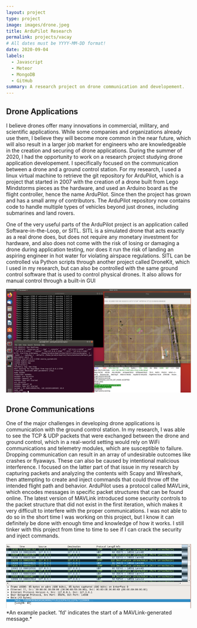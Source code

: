 ```yaml
---
layout: project
type: project
image: images/drone.jpeg
title: ArduPilot Research
permalink: projects/vacay
# All dates must be YYYY-MM-DD format!
date: 2020-09-04
labels:
  - Javascript
  - Meteor
  - MongoDB
  - GitHub
summary: A research project on drone communication and developement.
---
```


## Drone Applications 

I believe drones offer many innovations in commercial, military, and scientific applications. While some companies and organizations already use them, I believe they will become more common in the near future, which will also result in a larger job market for engineers who are knowledgeable in the creation and securing of drone applications. During the summer of 2020, I had the opportunity to work on a research project studying drone application developement. I specifically focused on the communication between a drone and a ground control station. For my research, I used a linux virtual machine to retrieve the git repository for ArduPilot, which is a project that started in 2007 with the creation of a drone built from Lego Mindstorms pieces as the hardware, and used an Arduino board as the flight controller, hence the name ArduPilot. Since then the project has grown and has a small army of contributors. The ArduPilot repository now contains code to handle multiple types of vehicles beyond just drones, including submarines and land rovers.

One of the very useful parts of the ArduPilot project is an application called Software-in-the-Loop, or SITL. SITL is a simulated drone that acts exactly as a real drone does, but does not require any monetary investment for hardware, and also does not come with the risk of losing or damaging a drone during application testing, nor does it run the risk of landing an aspiring engineer in hot water for violating airspace regulations. SITL can be controlled via Python scripts through another project called DroneKit, which I used in my research, but can also be controlled with the same ground control software that is used to control physical drones. It also allows for manual control through a built-in GUI

<img class="ui medium center spaced image" src="../images/landing.PNG">

## Drone Communications

One of the major challenges in developing drone applications is communication with the ground control station. In my research, I was able to see the TCP & UDP packets that were exchanged between the drone and ground control, which in a real-world setting would rely on WiFi communications and telemetry modules, which are susceptible to failure. Dropping communication can result in an array of undesirable outcomes like crashes or flyaways. These can also be caused by intentional malicious interference. I focused on the latter part of that issue in my research by capturing packets and analyzing the contents with Scapy and Wireshark, then attempting to create and inject commands that could throw off the intended flight path and behavior. ArduPilot uses a protocol called MAVLink, which encodes messages in specific packet structures that can be found online. The latest version of MAVLink introduced some security controls to the packet structure that did not exist in the first iteration, which makes it very difficult to interfere with the proper communications. I was not able to do so in the short time I was working on this project, but I know it can definitely be done with enough time and knowledge of how it works. I still tinker with this project from time to time to see if I can crack the security and inject commands.

<img class="ui medium left spaced image" src="../images/packet.PNG"> 
*An example packet. 'fd' indicates the start of a MAVLink-generated message.*
